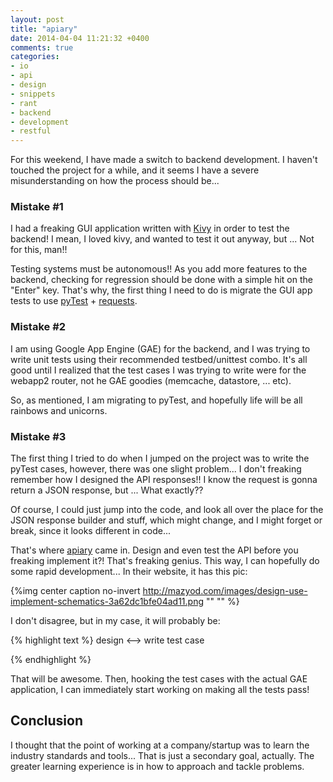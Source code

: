 ```yaml
---
layout: post
title: "apiary"
date: 2014-04-04 11:21:32 +0400
comments: true
categories: 
- io
- api
- design
- snippets
- rant
- backend
- development
- restful
---
```


For this weekend, I have made a switch to backend development. I haven't touched the project for a while, and it seems I have a severe misunderstanding on how the process should be...

### Mistake #1

I had a freaking GUI application written with [Kivy](http://kivy.org/) in order to test the backend! I mean, I loved kivy, and wanted to test it out anyway, but ... Not for this, man!!

Testing systems must be autonomous!! As you add more features to the backend, checking for regression should be done with a simple hit on the "Enter" key. That's why, the first thing I need to do is migrate the GUI app tests to use [pyTest](http://pythontesting.net/framework/pytest/pytest-introduction/) + [requests](http://docs.python-requests.org/en/latest/).

### Mistake #2

I am using Google App Engine (GAE) for the backend, and I was trying to write unit tests using their recommended testbed/unittest combo. It's all good until I realized that the test cases I was trying to write were for the webapp2 router, not he GAE goodies (memcache, datastore, ... etc).

So, as mentioned, I am migrating to pyTest, and hopefully life will be all rainbows and unicorns.

### Mistake #3

The first thing I tried to do when I jumped on the project was to write the pyTest cases, however, there was one slight problem... I don't freaking remember how I designed the API responses!! I know the request is gonna return a JSON response, but ... What exactly??

Of course, I could just jump into the code, and look all over the place for the JSON response builder and stuff, which might change, and I might forget or break, since it looks different in code...

That's where [apiary](http://apiary.io/) came in. Design and even test the API before you freaking implement it?! That's freaking genius. This way, I can hopefully do some rapid development... In their website, it has this pic:

{%img center caption no-invert http://mazyod.com/images/design-use-implement-schematics-3a62dc1bfe04ad11.png "" "" %}

I don't disagree, but in my case, it will probably be:

{% highlight text %}
design <--> write test case

{% endhighlight %}

That will be awesome. Then, hooking the test cases with the actual GAE application, I can immediately start working on making all the tests pass!

## Conclusion

I thought that the point of working at a company/startup was to learn the industry standards and tools... That is just a secondary goal, actually. The greater learning experience is in how to approach and tackle problems.
